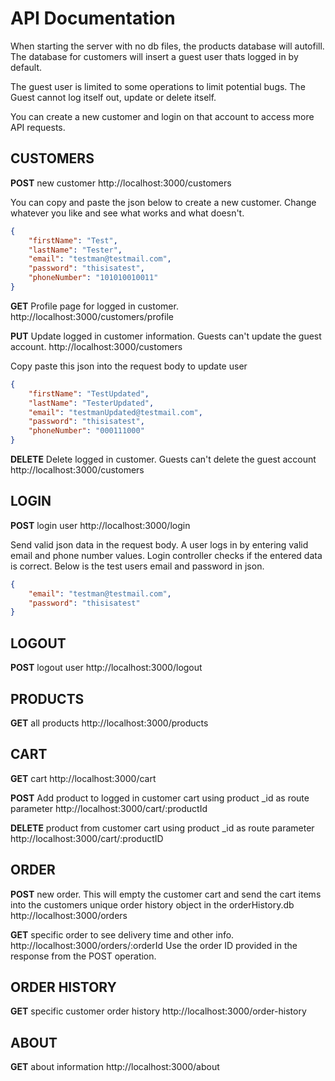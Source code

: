# API Documentation

When starting the server with no db files, the products database will autofill. The database for customers will insert a guest user thats logged in by default.

The guest user is limited to some operations to limit potential bugs. The Guest cannot log itself out, update or delete itself.

You can create a new customer and login on that account to access more API requests.


## CUSTOMERS

**POST** new customer http://localhost:3000/customers

You can copy and paste the json below to create a new customer. Change whatever you like and see what works and what doesn't.

```json
{
	"firstName": "Test",
	"lastName": "Tester",
	"email": "testman@testmail.com",
	"password": "thisisatest",
	"phoneNumber": "101010010011"
}
```

**GET** Profile page for logged in customer. http://localhost:3000/customers/profile  

**PUT** Update logged in customer information. Guests can't update the guest account. http://localhost:3000/customers

Copy paste this json into the request body to update user

```json
{
	"firstName": "TestUpdated",
	"lastName": "TesterUpdated",
	"email": "testmanUpdated@testmail.com",
	"password": "thisisatest",
	"phoneNumber": "000111000"
}
```

**DELETE** Delete logged in customer. Guests can't delete the guest account http://localhost:3000/customers

## LOGIN

**POST** login user http://localhost:3000/login

Send valid json data in the request body. A user logs in by entering valid email and phone number values. Login controller checks if the entered data is correct. Below is the test users email and password in json.

```json
{
	"email": "testman@testmail.com",
	"password": "thisisatest"
}
```

## LOGOUT

**POST** logout user http://localhost:3000/logout

## PRODUCTS

**GET** all products http://localhost:3000/products

## CART

**GET** cart http://localhost:3000/cart

**POST** Add product to logged in customer cart using product _id as route parameter http://localhost:3000/cart/:productId

**DELETE** product from customer cart using product _id as route parameter http://localhost:3000/cart/:productID

## ORDER

**POST** new order. This will empty the customer cart and send the cart items into the customers unique order history object in the orderHistory.db http://localhost:3000/orders

**GET** specific order to see delivery time and other info. http://localhost:3000/orders/:orderId
Use the order ID provided in the response from the POST operation.


## ORDER HISTORY 

**GET** specific customer order history http://localhost:3000/order-history


## ABOUT

**GET** about information http://localhost:3000/about




